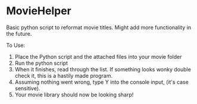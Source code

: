 # MovieHelper
Basic python script to reformat movie titles. Might add more functionality in the future. 

To Use:
1. Place the Python script and the attached files into your movie folder
2. Run the python script
3. When it finishes, read through the list. If something looks wonky double check it, this is a hastily made program. 
4. Assuming nothing went wrong, type Y into the console input, (it's case sensitive). 
5. Your movie library should now be looking sharp!
